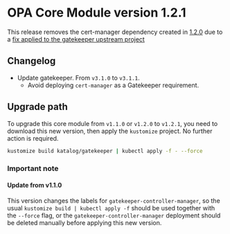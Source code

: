 # OPA Core Module version 1.2.1

This release removes the cert-manager dependency created in [1.2.0](https://github.com/sighupio/fury-kubernetes-opa/releases/tag/v1.2.0)
due to a [fix applied to the gatekeeper upstream project](https://github.com/open-policy-agent/gatekeeper/pull/811)

## Changelog

- Update gatekeeper. From `v3.1.0` to `v3.1.1`.
  - Avoid deploying `cert-manager` as a Gatekeeper requirement.

## Upgrade path

To upgrade this core module from `v1.1.0` or `v1.2.0` to `v1.2.1`, you need to download this new version, then apply the
`kustomize` project. No further action is required.

```bash
kustomize build katalog/gatekeeper | kubectl apply -f - --force
```

### Important note

#### Update from v1.1.0

This version changes the labels for `gatekeeper-controller-manager`, so the usual `kustomize build | kubectl apply -f`
should be used together with the `--force` flag, or the `gatekeeper-controller-manager` deployment should be deleted
manually before applying this new version.
